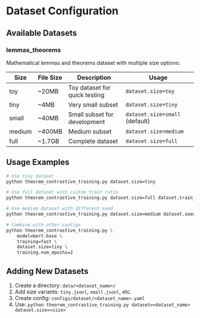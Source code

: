 # Dataset Configuration

## Available Datasets

### lemmas_theorems
Mathematical lemmas and theorems dataset with multiple size options:

| Size   | File Size | Description                      | Usage                           |
|--------|-----------|----------------------------------|---------------------------------|
| toy    | ~20MB     | Toy dataset for quick testing   | `dataset.size=toy`             |
| tiny   | ~4MB      | Very small subset                | `dataset.size=tiny`            |
| small  | ~40MB     | Small subset for development     | `dataset.size=small` (default) |
| medium | ~400MB    | Medium subset                    | `dataset.size=medium`          |
| full   | ~1.7GB    | Complete dataset                 | `dataset.size=full`            |

## Usage Examples

```bash
# Use tiny dataset
python theorem_contrastive_training.py dataset.size=tiny

# Use full dataset with custom train ratio
python theorem_contrastive_training.py dataset.size=full dataset.train_ratio=0.9

# Use medium dataset with different seed
python theorem_contrastive_training.py dataset.size=medium dataset.seed=123

# Combine with other configs
python theorem_contrastive_training.py \
    model=bert-base \
    training=fast \
    dataset.size=tiny \
    training.num_epochs=2
```

## Adding New Datasets

1. Create a directory: `data/<dataset_name>/`
2. Add size variants: `tiny.jsonl`, `small.jsonl`, etc.
3. Create config: `configs/dataset/<dataset_name>.yaml`
4. Use: `python theorem_contrastive_training.py dataset=<dataset_name> dataset.size=<size>`